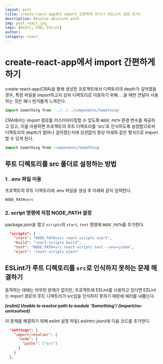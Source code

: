 ```yaml
---
layout: post
title: create-react-app에서 import 간편하게 하기(+ ESLint 설정 추가)
description: Resolve absolute path
img: post_react.jpg
tags: [React, CRA, ESLint]
author:
category: react
---
```

# create-react-app에서 import 간편하게 하기

create-react-app(CRA)을 통해 생성한 프로젝트에서 디렉토리의 depth가 깊어졌을 경우, 특정 파일을 import하고자 상위 디렉토리로 이동하기 위해 `..`을 매번 연달아 사용하는 것은 꽤나 번거롭게 느껴진다.

```jsx
import Something from '../../../components/Something'
```

CRA에서는 import 경로를 커스터마이징할 수 있도록 `NODE_PATH` 환경 변수를 제공하고 있고, 이를 이용하면 프로젝트의 루트 디렉토리를 'src'로 인식하도록 설정함으로써 디렉토리의 depth가 얼마나 깊어졌는지에 상관없이 항상 아래와 같은 형식으로 import할 수 있게 된다.

```jsx
import Something from 'components/Something'
```

## 루트 디렉토리를 src 폴더로 설정하는 방법

### 1. .env 파일 이용

프로젝트의 루트 디렉토리에 .env 파일을 생성 후 아래와 같이 입력한다.

```plain
NODE_PATH=src
```

### 2. script 명령에 직접 NODE_PATH 설정

package.json을 열고 `scripts`의 `start`, `test` 명령에 `NODE_PATH`를 추가한다.

```json
  "scripts": {
    "start": "NODE_PATH=src react-scripts start",
    "build": "react-scripts build",
    "test": "NODE_PATH=src react-scripts test --env=jsdom",
    "eject": "react-scripts eject"
```

## ESLint가 루트 디렉토리를 `src`로 인식하지 못하는 문제 해결하기

동작하는 데에는 아무런 문제가 없지만, 프로젝트에 ESLint를 사용하고 있다면 ESLint는 import 경로의 루트 디렉토리가 src임을 인식하지 못하기 때문에 에러를 내뿜는다.

***[eslint] Unable to resolve path to module 'Something'/ (import/no-unresolved)***

이 문제를 해결하기 위해 eslint 설정 파일(.eslintrc.json)에 다음 코드를 추가한다.

```json
  "settings": {
    "import/resolver": {
      "node": {
        "paths": ["src"]
      }
    }
  },
```